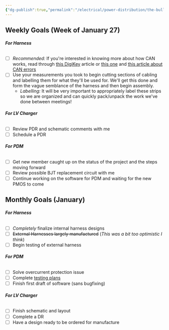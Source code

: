 ```yaml
---
{"dg-publish":true,"permalink":"/electrical/power-distribution/the-bulletin-board/"}
---
```


## Weekly Goals (Week of January 27)

###### **For Harness**
- [ ] *Recommended:* If you're interested in knowing more about how CAN works, read through [this DigiKey](https://www.digikey.com/en/blog/the-basics-of-the-controller-area-network) article or [this one](https://forum.digikey.com/t/overview-of-the-can-bus-protocol/21170) and [this article about CAN errors](https://www.csselectronics.com/pages/can-bus-errors-intro-tutorial) 
- [ ] Use your measurements you took to begin cutting sections of cabling and labelling them for what they'll be used for. We'll get this done and form the vague semblance of the harness and then begin assembly.
	- *Labelling:* It will be very important to appropriately label these strips so we are organized and can quickly pack/unpack the work we've done between meetings!

###### **For LV Charger**
- [ ] Review PDR and schematic comments with me
- [ ] Schedule a PDR

###### **For PDM**
- [ ] Get new member caught up on the status of the project and the steps moving forward
- [ ] Review possible BJT replacement circuit with me
- [ ] Continue working on the software for PDM and waiting for the new PMOS to come

## Monthly Goals (January)

###### **For Harness**
- [ ] *Completely* finalize internal harness designs
- [ ] ~~External Harnesses largely manufactured~~ (*This was a bit too optimistic I think*)
- [ ] Begin testing of external harness

###### **For PDM**
- [ ] Solve overcurrent protection issue
- [ ] Complete [testing plans](https://docs.google.com/document/d/1Ojkzd-2abVfz04r5hTp6LYRJP8-pr1D0azjeg3GUBKw/edit?usp=sharing) 
- [ ] Finish first draft of software (sans bugfixing)

###### **For LV Charger**
- [ ] Finish schematic and layout
- [ ] Complete a DR
- [ ] Have a design ready to be ordered for manufacture